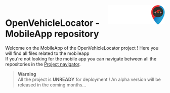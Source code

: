 <a href="https://github.com/eziocangialosi/OpenVehicleLocator">
    <img src="https://raw.githubusercontent.com/eziocangialosi/OVL-Documentation/master/images/OVL_logo_name_white.png" alt="OVL logo" title="OVL" align="right" height="60" />
</a>

# OpenVehicleLocator - MobileApp repository
Welcome on the MobileApp of the OpenVehicleLocator project ! Here you will find all files related to the mobileapp <br>
If you're not looking for the mobile app you can navigate between all the repositories in the [Project navigator](https://github.com/eziocangialosi/OpenVehicleLocator#project-navigation).

> **Warning**<br>
> All the project is **UNREADY** for deployment ! An alpha version will be released in the coming months...
